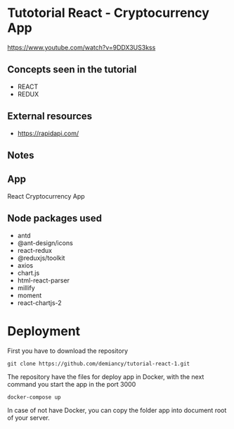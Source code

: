 # Tutotorial React -  Cryptocurrency App

https://www.youtube.com/watch?v=9DDX3US3kss  

## Concepts seen in the tutorial 
* REACT
* REDUX

## External resources
* https://rapidapi.com/

## Notes

## App
React Cryptocurrency App

## Node packages used
* antd
* @ant-design/icons
* react-redux
* @reduxjs/toolkit
* axios
* chart.js
* html-react-parser
* millify
* moment
* react-chartjs-2

# Deployment

First you have to download the repository 

    git clone https://github.com/demiancy/tutorial-react-1.git

The repository have the files for deploy app in Docker, with the next command you start the app in the port 3000

    docker-compose up

In case of not have Docker, you can copy the folder app into document root of your server.
